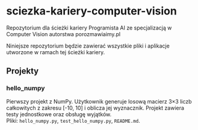 # sciezka-kariery-computer-vision

Repozytorium dla ścieżki kariery Programista AI ze specjalizacją w Computer Vision autorstwa porozmawiaimy.pl

Niniejsze repozytorium będzie zawierać wszystkie pliki i aplikacje utworzone w ramach tej ścieżki kariery.

## Projekty

### hello_numpy

Pierwszy projekt z NumPy. Użytkownik generuje losową macierz 3×3 liczb całkowitych z zakresu [-10, 10] i oblicza jej wyznacznik. Projekt zawiera testy jednostkowe oraz obsługę wyjątków.  
Pliki: `hello_numpy.py`, `test_hello_numpy.py`, `README.md`.
